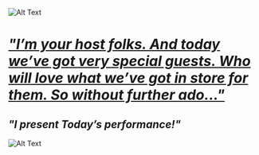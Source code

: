 ![Alt Text](https://i.pinimg.com/736x/45/f5/80/45f5809596eee6886125ad78e131fc4e.jpg)


# [_*"I’m your host folks. And today we’ve got very special guests. Who will love what we’ve got in store for them. So without further ado..."*_](https://www.youtube.com/watch?v=ApDhQlVNA-A&list=RDApDhQlVNA-A&start_radio=1)
##                                                 _*"I present Today’s performance!"*_


![Alt Text](https://i.pinimg.com/736x/26/ec/9b/26ec9b809148edc1cf88b5a169c81277.jpg)
